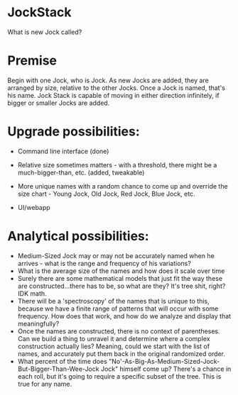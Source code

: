 # JockStack

What is new Jock called?

# Premise
Begin with one Jock, who is Jock. As new Jocks are added, they are arranged by size, relative to the other Jocks. Once a Jock is named, that's his name. Jock Stack is capable of moving in either direction infinitely, if bigger or smaller Jocks are added.

# Upgrade possibilities:
- Command line interface (done)
- Relative size sometimes matters - with a threshold, there might be a much-bigger-than, etc. (added, tweakable)
- More unique names with a random chance to come up and override the size chart - Young Jock, Old Jock, Red Jock, Blue Jock, etc.

- UI/webapp


# Analytical possibilities:
- Medium-Sized Jock may or may not be accurately named when he arrives - what is the range and frequency of his variations?
- What is the average size of the names and how does it scale over time
- Surely there are some mathematical models that just fit the way these are constructed...there has to be, so what are they?  It's tree shit, right? IDK math.
- There will be a 'spectroscopy' of the names that is unique to this, because we have a finite range of patterns that will occur with some frequency.  How does that work, and how do we analyze and display that meaningfully?
- Once the names are constructed, there is no context of parentheses.  Can we build a thing to unravel it and determine where a complex construction actually lies?  Meaning, could we start with the list of names, and accurately put them back in the original randomized order.
- What percent of the time does "No'-As-Big-As-Medium-Sized-Jock-But-Bigger-Than-Wee-Jock Jock" himself come up? There's a chance in each roll, but it's going to require a specific subset of the tree.  This is true for any name.


